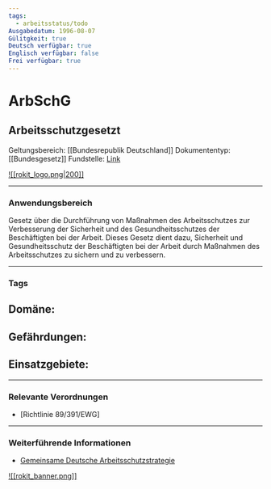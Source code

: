 ```yaml
---
tags:
  - arbeitsstatus/todo
Ausgabedatum: 1996-08-07
Gülitgkeit: true
Deutsch verfügbar: true
Englisch verfügbar: false
Frei verfügbar: true
---
```


# ArbSchG
## Arbeitsschutzgesetzt

Geltungsbereich: [[Bundesrepublik Deutschland]]
Dokumententyp: [[Bundesgesetz]]
Fundstelle: [Link](https://www.gesetze-im-internet.de/arbschg/)

[![[rokit_logo.png|200]]](https://public-robots.de/)

***
### Anwendungsbereich

Gesetz über die Durchführung von Maßnahmen des Arbeitsschutzes zur Verbesserung der Sicherheit und des Gesundheitsschutzes der Beschäftigten bei der Arbeit.
Dieses Gesetz dient dazu, Sicherheit und Gesundheitsschutz der Beschäftigten bei der Arbeit durch Maßnahmen des Arbeitsschutzes zu sichern und zu verbessern.

***
### Tags

Domäne:
- 

Gefährdungen:
- 

Einsatzgebiete:
- 

***
### Relevante Verordnungen

- [Richtlinie 89/391/EWG] 
***
### Weiterführende Informationen

- [Gemeinsame Deutsche Arbeitsschutzstrategie](https://www.gda-portal.de/DE/Home/Home_node.html)

[![[rokit_banner.png]]](https://public-robots.de/)